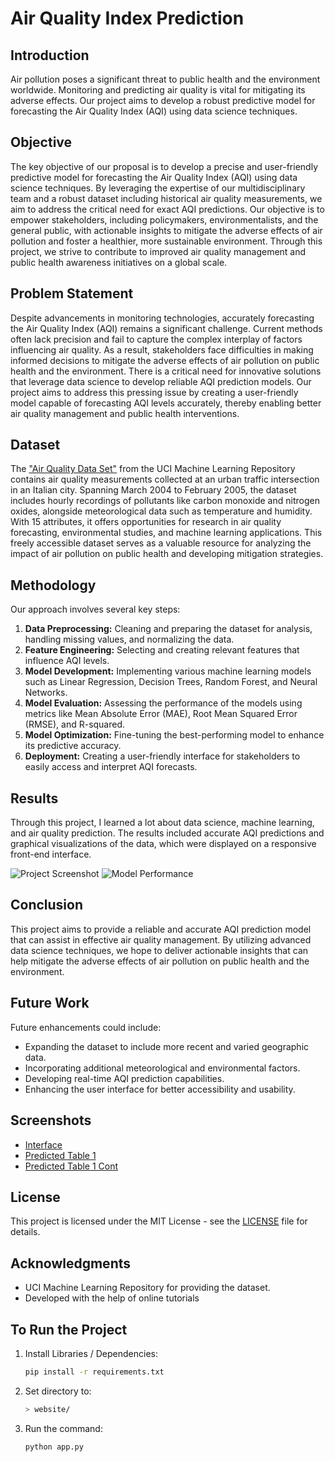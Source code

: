 # Air Quality Index Prediction

## Introduction
Air pollution poses a significant threat to public health and the environment worldwide. Monitoring and predicting air quality is vital for mitigating its adverse effects. Our project aims to develop a robust predictive model for forecasting the Air Quality Index (AQI) using data science techniques.

## Objective
The key objective of our proposal is to develop a precise and user-friendly predictive model for forecasting the Air Quality Index (AQI) using data science techniques. By leveraging the expertise of our multidisciplinary team and a robust dataset including historical air quality measurements, we aim to address the critical need for exact AQI predictions. Our objective is to empower stakeholders, including policymakers, environmentalists, and the general public, with actionable insights to mitigate the adverse effects of air pollution and foster a healthier, more sustainable environment. Through this project, we strive to contribute to improved air quality management and public health awareness initiatives on a global scale.

## Problem Statement
Despite advancements in monitoring technologies, accurately forecasting the Air Quality Index (AQI) remains a significant challenge. Current methods often lack precision and fail to capture the complex interplay of factors influencing air quality. As a result, stakeholders face difficulties in making informed decisions to mitigate the adverse effects of air pollution on public health and the environment. There is a critical need for innovative solutions that leverage data science to develop reliable AQI prediction models. Our project aims to address this pressing issue by creating a user-friendly model capable of forecasting AQI levels accurately, thereby enabling better air quality management and public health interventions.

## Dataset
The ["Air Quality Data Set"](https://archive.ics.uci.edu/dataset/360/air+quality) from the UCI Machine Learning Repository contains air quality measurements collected at an urban traffic intersection in an Italian city. Spanning March 2004 to February 2005, the dataset includes hourly recordings of pollutants like carbon monoxide and nitrogen oxides, alongside meteorological data such as temperature and humidity. With 15 attributes, it offers opportunities for research in air quality forecasting, environmental studies, and machine learning applications. This freely accessible dataset serves as a valuable resource for analyzing the impact of air pollution on public health and developing mitigation strategies.

## Methodology
Our approach involves several key steps:
1. **Data Preprocessing:** Cleaning and preparing the dataset for analysis, handling missing values, and normalizing the data.
2. **Feature Engineering:** Selecting and creating relevant features that influence AQI levels.
3. **Model Development:** Implementing various machine learning models such as Linear Regression, Decision Trees, Random Forest, and Neural Networks.
4. **Model Evaluation:** Assessing the performance of the models using metrics like Mean Absolute Error (MAE), Root Mean Squared Error (RMSE), and R-squared.
5. **Model Optimization:** Fine-tuning the best-performing model to enhance its predictive accuracy.
6. **Deployment:** Creating a user-friendly interface for stakeholders to easily access and interpret AQI forecasts.

## Results
Through this project, I learned a lot about data science, machine learning, and air quality prediction. The results included accurate AQI predictions and graphical visualizations of the data, which were displayed on a responsive front-end interface.

![Project Screenshot](path/to/screenshot1.png)
![Model Performance](path/to/screenshot2.png)

## Conclusion
This project aims to provide a reliable and accurate AQI prediction model that can assist in effective air quality management. By utilizing advanced data science techniques, we hope to deliver actionable insights that can help mitigate the adverse effects of air pollution on public health and the environment.

## Future Work
Future enhancements could include:
- Expanding the dataset to include more recent and varied geographic data.
- Incorporating additional meteorological and environmental factors.
- Developing real-time AQI prediction capabilities.
- Enhancing the user interface for better accessibility and usability.

## Screenshots
- [Interface](https://i.imgur.com/BC4zn0k.png)
- [Predicted Table 1](https://i.imgur.com/row3SZG.png)
- [Predicted Table 1 Cont](https://i.imgur.com/pyFta1p.png)

## License
This project is licensed under the MIT License - see the [LICENSE](LICENSE) file for details.

## Acknowledgments
- UCI Machine Learning Repository for providing the dataset.
- Developed with the help of online tutorials

## To Run the Project
1. Install Libraries / Dependencies:
    ```sh
    pip install -r requirements.txt
    ```
2. Set directory to:
    ```sh
    > website/
    ```
3. Run the command:
    ```sh
    python app.py
    ```
```